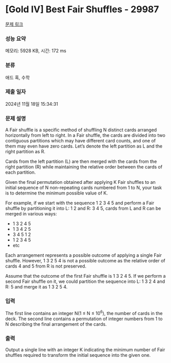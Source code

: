 # [Gold IV] Best Fair Shuffles - 29987 

[문제 링크](https://www.acmicpc.net/problem/29987) 

### 성능 요약

메모리: 5928 KB, 시간: 172 ms

### 분류

애드 혹, 수학

### 제출 일자

2024년 11월 18일 15:34:31

### 문제 설명

<p>A Fair shuffle is a specific method of shuffling N distinct cards arranged horizontally from left to right. In a Fair shuffle, the cards are divided into two contiguous partitions which may have different card counts, and one of them may even have zero cards. Let’s denote the left partition as L and the right partition as R.</p>

<p>Cards from the left partition (L) are then merged with the cards from the right partition (R) while maintaining the relative order between the cards of each partition.</p>

<p>Given the final permutation obtained after applying K Fair shuffles to an initial sequence of N non-repeating cards numbered from 1 to N, your task is to determine the minimum possible value of K.</p>

<p>For example, if we start with the sequence 1 2 3 4 5 and perform a Fair shuffle by partitioning it into L: 1 2 and R: 3 4 5, cards from L and R can be merged in various ways:</p>

<ul>
	<li>1 3 2 4 5</li>
	<li>1 3 4 2 5</li>
	<li>3 4 5 1 2</li>
	<li>1 2 3 4 5</li>
	<li>etc</li>
</ul>

<p>Each arrangement represents a possible outcome of applying a single Fair shuffle. However, 1 3 2 5 4 is not a possible outcome as the relative order of cards 4 and 5 from R is not preserved.</p>

<p>Assume that the outcome of the first Fair shuffle is 1 3 2 4 5. If we perform a second Fair shuffle on it, we could partition the sequence into L: 1 3 2 4 and R: 5 and merge it as 1 3 2 5 4.</p>

### 입력 

 <p>The first line contains an integer N(1 ≤ N ≤ 10<sup>6</sup>), the number of cards in the deck. The second line contains a permutation of integer numbers from 1 to N describing the final arrangement of the cards.</p>

### 출력 

 <p>Output a single line with an integer K indicating the minimum number of Fair shuffles required to transform the initial sequence into the given one.</p>

